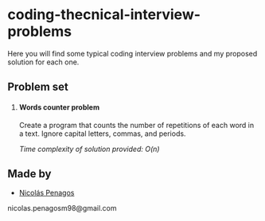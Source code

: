 # coding-thecnical-interview-problems

Here you will find some typical coding interview problems and my proposed solution for each one.

## Problem set

<ol>
  <li><h4>Words counter problem</h4><p>Create a program that counts the number of repetitions of each word in a text. Ignore capital letters, commas, and periods.</p><p><i>Time complexity of solution provided: O(n)</i></p>
</ol>
    
## Made by
  <ul>
  <li><div><a href="https://github.com/nicolaspenagos" title="Nicolas Penagos">Nicolás Penagos</a>   </div></li>
  </ul> 
     <p>   nicolas.penagosm98@gmail.com </p>
